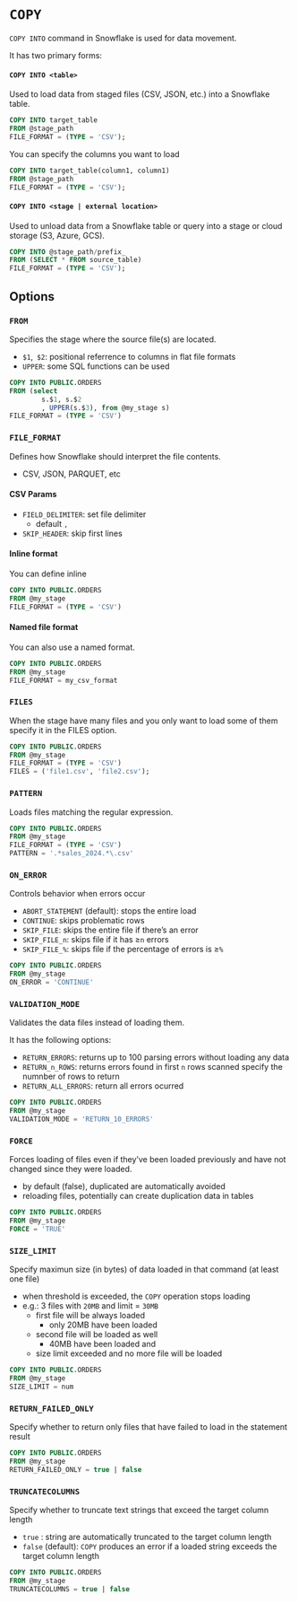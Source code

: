 # `COPY`

`COPY INTO` command in Snowflake is used for data movement.

It has two primary forms:

#### `COPY INTO <table>`

Used to load data from staged files (CSV, JSON, etc.) into a Snowflake table.

```sql
COPY INTO target_table
FROM @stage_path
FILE_FORMAT = (TYPE = 'CSV');
```

You can specify the columns you want to load

```sql
COPY INTO target_table(column1, column1)
FROM @stage_path
FILE_FORMAT = (TYPE = 'CSV');
```

#### `COPY INTO <stage | external location>`

Used to unload data from a Snowflake table or query into a stage or cloud storage (S3, Azure, GCS).

```sql
COPY INTO @stage_path/prefix_
FROM (SELECT * FROM source_table)
FILE_FORMAT = (TYPE = 'CSV');
```

## Options

### `FROM`

Specifies the stage where the source file(s) are located.

- `$1`,` $2`: positional referrence to columns in flat file formats
- `UPPER`: some SQL functions can be used

```sql
COPY INTO PUBLIC.ORDERS
FROM (select
        s.$1, s.$2
        , UPPER(s.$3), from @my_stage s)
FILE_FORMAT = (TYPE = 'CSV')
```

### `FILE_FORMAT`

Defines how Snowflake should interpret the file contents.

- CSV, JSON, PARQUET, etc

#### CSV Params

- `FIELD_DELIMITER`: set file delimiter
  - default `,`
- `SKIP_HEADER`: skip first lines

#### Inline format

You can define inline

```sql
COPY INTO PUBLIC.ORDERS
FROM @my_stage
FILE_FORMAT = (TYPE = 'CSV')
```

#### Named file format

You can also use a named format.

```sql
COPY INTO PUBLIC.ORDERS
FROM @my_stage
FILE_FORMAT = my_csv_format
```

### `FILES`

When the stage have many files and you only want to load some of them specify it in the FILES option.

```sql
COPY INTO PUBLIC.ORDERS
FROM @my_stage
FILE_FORMAT = (TYPE = 'CSV')
FILES = ('file1.csv', 'file2.csv');
```

### `PATTERN`

Loads files matching the regular expression.

```sql
COPY INTO PUBLIC.ORDERS
FROM @my_stage
FILE_FORMAT = (TYPE = 'CSV')
PATTERN = '.*sales_2024.*\.csv'
```

### `ON_ERROR`

Controls behavior when errors occur

- `ABORT_STATEMENT` (default): stops the entire load
- `CONTINUE`: skips problematic rows
- `SKIP_FILE`: skips the entire file if there’s an error
- `SKIP_FILE_n`: skips file if it has ≥`n` errors
- `SKIP_FILE_%`: skips file if the percentage of errors is ≥`%`

```sql
COPY INTO PUBLIC.ORDERS
FROM @my_stage
ON_ERROR = 'CONTINUE'
```

### `VALIDATION_MODE`

Validates the data files instead of loading them.

It has the following options:

- `RETURN_ERRORS`: returns up to 100 parsing errors without loading any data
- `RETURN_n_ROWS`: returns errors found in first `n` rows scanned
  specify the numnber of rows to return
- `RETURN_ALL_ERRORS`: return all errors ocurred

```sql
COPY INTO PUBLIC.ORDERS
FROM @my_stage
VALIDATION_MODE = 'RETURN_10_ERRORS'
```

### `FORCE`

Forces loading of files even if they’ve been loaded previously and have not changed since they were loaded.

- by default (false), duplicated are automatically avoided
- reloading files, potentially can create duplication data in tables

```sql
COPY INTO PUBLIC.ORDERS
FROM @my_stage
FORCE = 'TRUE'
```

### `SIZE_LIMIT`

Specify maximun size (in bytes) of data loaded in that command (at least one file)

- when threshold is exceeded, the `COPY` operation stops loading
- e.g.: 3 files with `20MB` and limit = `30MB`
  - first file will be always loaded
    - only 20MB have been loaded
  - second file will be loaded as well
    - 40MB have been loaded and
  - size limit exceeded and no more file will be loaded

```sql
COPY INTO PUBLIC.ORDERS
FROM @my_stage
SIZE_LIMIT = num
```

### `RETURN_FAILED_ONLY`

Specify whether to return only files that have failed to load in the statement result

```sql
COPY INTO PUBLIC.ORDERS
FROM @my_stage
RETURN_FAILED_ONLY = true | false
```

### `TRUNCATECOLUMNS`

Specify whether to truncate text strings that exceed the target column length

- `true` : string are automatically truncated to the target column length
- `false` (default): `COPY` produces an error if a loaded string exceeds the target column length

```sql
COPY INTO PUBLIC.ORDERS
FROM @my_stage
TRUNCATECOLUMNS = true | false
```
